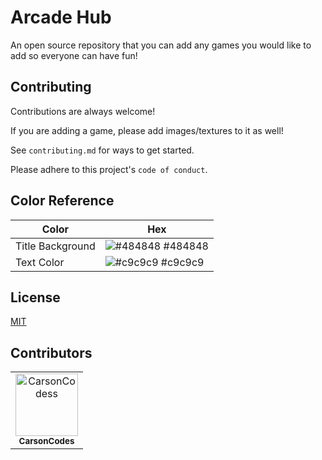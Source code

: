 
# Arcade Hub

An open source repository that you can add any games you would like to add so everyone can have fun!


## Contributing

Contributions are always welcome!

If you are adding a game, please add images/textures to it as well!

See `contributing.md` for ways to get started.

Please adhere to this project's `code of conduct`.

## Color Reference

| Color             | Hex                                                                |
| ----------------- | ------------------------------------------------------------------ |
| Title Background | ![#484848](https://via.placeholder.com/10/0a192f?text=+) #484848 |
| Text Color | ![#c9c9c9](https://via.placeholder.com/10/f8f8f8?text=+) #c9c9c9 |

## License

[MIT](https://choosealicense.com/licenses/mit/)


## Contributors

<!-- readme: contributors -start -->
<table>
	<tbody>
		<tr>
            <td align="center">
                <a href="https://github.com/CarsonCodess">
                    <img src="https://avatars.githubusercontent.com/u/77174760?v=4" width="100;" alt="CarsonCodess"/>
                    <br />
                    <sub><b>CarsonCodes</b></sub>
                </a>
            </td>
		</tr>
	<tbody>
</table>
<!-- readme: contributors -end -->

